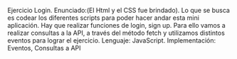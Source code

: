 Ejercicio Login.
Enunciado:(El Html y el CSS fue brindado). Lo que se busca es codear los diferentes scripts para poder hacer andar esta mini aplicación. Hay que realizar funciones de login, sign up. Para ello vamos a realizar consultas a la API, a través del método fetch y utilizamos distintos eventos para lograr el ejercicio.
Lenguaje: JavaScript.
Implementación: Eventos, Consultas a API
